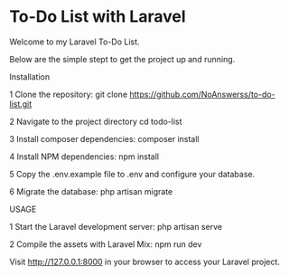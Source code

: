 # To-Do List with Laravel

Welcome to my Laravel To-Do List.

Below are the simple stept to get the project up and running.

Installation 

1 Clone the repository: 
git clone https://github.com/NoAnswerss/to-do-list.git

2 Navigate to the project directory
cd todo-list

3 Install composer dependencies:
composer install

4 Install NPM dependencies:
npm install

5 Copy the .env.example file to .env and configure your database.

6 Migrate the database:
php artisan migrate


USAGE 

1 Start the Laravel development server:
php artisan serve

2 Compile the assets with Laravel Mix:
npm run dev

Visit http://127.0.0.1:8000 in your browser to access your Laravel project.

